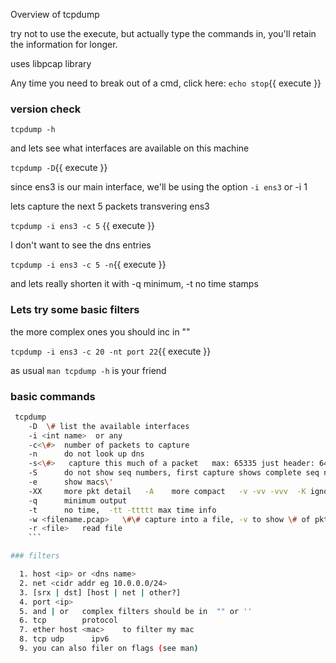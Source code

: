 Overview of tcpdump

try not to use the execute, but actually type the commands in, you'll retain the information for longer.

uses libpcap library

Any time you need to break out of a cmd, click here:
`echo stop`{{ execute }}
### version check

 `tcpdump -h`

and lets see what interfaces are available on this machine

`tcpdump -D`{{ execute }}

since ens3 is our main interface, we'll be using the option `-i ens3`  or -i 1

lets capture the next 5 packets transvering ens3

`tcpdump -i ens3 -c 5` {{ execute }}

I don't want to see the dns entries

`tcpdump -i ens3 -c 5 -n`{{ execute }}

and lets really shorten it with -q minimum, -t no time stamps


### Lets try some basic filters
the more complex ones you should inc in ""

`tcpdump -i ens3 -c 20 -nt port 22`{{ execute }}

as usual `man tcpdump -h` is your friend

### basic commands

```bash
 tcpdump    
    -D  \# list the available interfaces
    -i <int name>  or any
    -c<\#>  number of packets to capture
    -n      do not look up dns
    -s<\#>   capture this much of a packet   max: 65335 just header: 64   0: max
    -S      do not show seq numbers, first capture shows complete seq num, rest show relipahte
    -e      show macs\' 
    -XX     more pkt detail   -A    more compact   -v -vv -vvv  -K ignore tcpdump collection errors
    -q      minimum output
    -t      no time,  -tt -ttttt max time info
    -w <filename.pcap>   \#\# capture into a file, -v to show \# of pkts capture while in progress
    -r <file>   read file
    ```

### filters

  1. host <ip> or <dns name>
  2. net <cidr addr eg 10.0.0.0/24>
  3. [srx | dst] [host | net | other?]
  4. port <ip>  
  5. and | or   complex filters should be in  "" or ''
  6. tcp        protocol
  7. ether host <mac>    to filter my mac
  8. tcp udp      ipv6
  9. you can also filer on flags (see man)